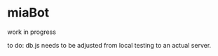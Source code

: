 # miaBot
work in progress

to do:
db.js needs to be adjusted from local testing to an actual server.
